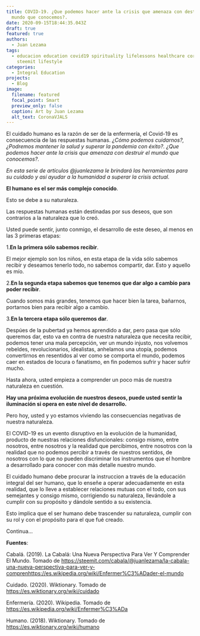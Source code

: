 ```yaml
---
title: COVID-19. ¿Que podemos hacer ante la crisis que amenaza con destruir el
  mundo que conocemos?.
date: 2020-09-15T18:44:35.043Z
draft: true
featured: true
authors:
  - Juan Lezama
tags:
  - educacion education covid19 spirituality lifelessons healthcare coronavirus
    steemit lifestyle
categories:
  - Integral Education
projects:
  - Blog
image:
  filename: featured
  focal_point: Smart
  preview_only: false
  caption: Art by Juan Lezama
  alt_text: CoronaVJALS
---
```

El cuidado humano es la razón de ser de la enfermería, el Covid-19 es consecuencia de las respuestas humanas. *¿Cómo podemos cuidarnos?, ¿Podremos mantener la salud y superar la pandemia con éxito?. ¿Que podemos hacer ante la crisis que amenaza con destruir el mundo que conocemos?*.

*En esta serie de artículos @juanlezama le brindará las herramientas para su cuidado y así ayudar a la humanidad a superar la crisis actual.*

**El humano es el ser más complejo conocido**.

Esto se debe a su naturaleza.

Las respuestas humanas están destinadas por sus deseos, que son contrarios a la naturaleza que lo creó.

Usted puede sentir, junto conmigo, el desarrollo de este deseo, al menos en las 3 primeras etapas:

1.**En la primera sólo sabemos recibir**. 

El mejor ejemplo son los niños, en esta etapa de la vida sólo sabemos recibir y deseamos tenerlo todo, no sabemos compartir, dar. Esto y aquello es mío.

2.**En la segunda etapa sabemos que tenemos que dar algo a cambio para poder recibir**.

Cuando somos más grandes, tenemos que hacer bien la tarea, bañarnos, portarnos bien para recibir algo a cambio.

3.**En la tercera etapa sólo queremos dar**. 

Despúes de la pubertad ya hemos aprendido a dar, pero pasa que sólo queremos dar, esto va en contra de nuestra naturaleza que necesita recibir, podemos tener una mala percepción, ver un mundo injusto, nos volvemos rebeldes, revolucionarios, idealistas, anhelamos una utopía, podemos convertirnos en resentidos al ver como se comporta el mundo, podemos caer en estados de locura o fanatismo, en fin podemos sufrir y hacer sufrir mucho.

Hasta ahora, usted empieza a comprender un poco más de nuestra naturaleza en cuestión.

**Hay una próxima evolución de nuestros deseos, puede usted sentir la iluminación si opera en este nivel de desarrollo.**

Pero hoy, usted y yo estamos viviendo las consecuencias negativas de nuestra naturaleza.

El COVID-19 es un evento disruptivo en la evolución de la humanidad, producto de nuestras relaciones disfuncionales: consigo mismo, entre nosotros, entre nosotros y la realidad que percibimos, entre nosotros con la realidad que no podemos percibir a través de nuestros sentidos, de nosotros con lo que no pueden discriminar los instrumentos que el hombre a desarrollado para conocer con más detalle nuestro mundo.

El cuidado humano debe procurar la instruccion a través de la educación integral del ser humano, que lo enseñe a operar adecuadamente en esta realidad, que lo lleve a establecer relaciones mutuas con el todo, con sus semejantes y consigo mismo, corrigiendo su naturaleza, llevándole a cumplir con su propósito y dándole sentido a su existencia.

Esto implica que el ser humano debe trascender su naturaleza, cumplir con su rol y con el propósito para el que fué creado.

Continua...

**Fuentes**:

Cabalá. (2019). La Cabalá: Una Nueva Perspectiva Para Ver Y Comprender El Mundo. Tomado de https://steemit.com/cabala/@juanlezama/la-cabala-una-nueva-perspectiva-para-ver-y-comprenhttps://es.wikipedia.org/wiki/Enfermer%C3%ADader-el-mundo

Cuidado. (2020). Wiktionary. Tomado de https://es.wiktionary.org/wiki/cuidado

Enfermería. (2020). Wikipedia. Tomado de https://es.wikipedia.org/wiki/Enfermer%C3%ADa

Humano. (2018). Wiktionary. Tomado de  https://es.wiktionary.org/wiki/humano